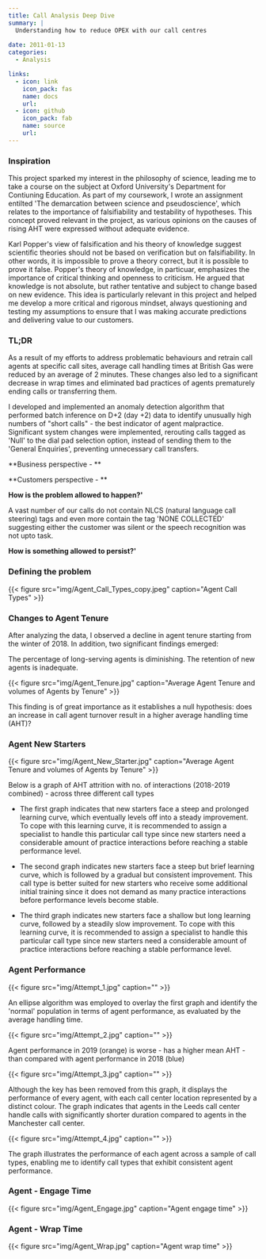 ```yaml
---
title: Call Analysis Deep Dive
summary: |
  Understanding how to reduce OPEX with our call centres
  
date: 2011-01-13
categories:
  - Analysis

links:
  - icon: link
    icon_pack: fas
    name: docs
    url: 
  - icon: github
    icon_pack: fab
    name: source
    url: 
---
```


### Inspiration

This project sparked my interest in the philosophy of science, leading me to take a course on the subject at Oxford University's Department for Contiuning Education. As part of my coursework, I wrote an assignment entilted 'The demarcation between science and pseudoscience', which relates to the importance of falsifiability and testability of hypotheses. This concept proved relevant in the project, as various opinions on the causes of rising AHT were expressed without adequate evidence. 

Karl Popper's view of falsification and his theory of knowledge suggest scientific theories should not be based on verification but on falsifiability. In other words, it is impossible to prove a theory correct, but it is possible to prove it false. Popper's theory of knowledge, in particuar, emphasizes the importance of critical thinking and openness to criticism. He argued that knowledge is not absolute, but rather tentative and subject to change based on new evidence. This idea is particularly relevant in this project and helped me develop a more critical and rigorous mindset, always questioning and testing my assumptions to ensure that I was making accurate predictions and delivering value to our customers.

### TL;DR

As a result of my efforts to address problematic behaviours and retrain call agents at specific call sites, average call handling times at British Gas were reduced by an average of 2 minutes. These changes also led to a significant decrease in wrap times and eliminated bad practices of agents prematurely ending calls or transferring them. 

I developed and implemented an anomaly detection algorithm that performed batch inference on D+2 (day +2) data to identify unusually high numbers of "short calls" - the best indicator of agent malpractice. Significant system changes were implemented, rerouting calls tagged as 'Null' to the dial pad selection option, instead of sending them to the 'General Enquiries', preventing unnecessary call transfers.
 
**Business perspective - **



**Customers perspective - **



**How is the problem allowed to happen?'**

A vast number of our calls do not contain NLCS (natural language call steering) tags and even more contain the tag 'NONE COLLECTED' suggesting either the customer was silent or the speech recognition was not upto task.


**How is something allowed to persist?'**




### Defining the problem



{{< figure src="img/Agent_Call_Types_copy.jpeg" caption="Agent Call Types" >}}


### Changes to Agent Tenure

After analyzing the data, I observed a decline in agent tenure starting from the winter of 2018. In addition, two significant findings emerged:

The percentage of long-serving agents is diminishing.
The retention of new agents is inadequate.


{{< figure src="img/Agent_Tenure.jpg" caption="Average Agent Tenure and volumes of Agents by Tenure" >}}

This finding is of great importance as it establishes a null hypothesis: does an increase in call agent turnover result in a higher average handling time (AHT)?

### Agent New Starters

{{< figure src="img/Agent_New_Starter.jpg" caption="Average Agent Tenure and volumes of Agents by Tenure" >}}

Below is a graph of AHT attrition with no. of interactions (2018-2019 combined) - across three different call types

- The first graph indicates that new starters face a steep and prolonged learning curve, which eventually levels off into a steady improvement. To cope with this learning curve, it is recommended to assign a specialist to handle this particular call type since new starters need a considerable amount of practice interactions before reaching a stable performance level.

- The second graph indicates new starters face a steep but brief learning curve, which is followed by a gradual but consistent improvement. This call type is better suited for new starters who receive some additional initial training since it does not demand as many practice interactions before performance levels become stable.

- The third graph indicates new starters face a shallow but long learning curve, followed by a steadily slow improvement. To cope with this learning curve, it is recommended to assign a specialist to handle this particular call type since new starters need a considerable amount of practice interactions before reaching a stable performance level.

### Agent Performance

{{< figure src="img/Attempt_1.jpg" caption="" >}}

An ellipse algorithm was employed to overlay the first graph and identify the 'normal' population in terms of agent performance, as evaluated by the average handling time.

{{< figure src="img/Attempt_2.jpg" caption="" >}}

Agent performance in 2019 (orange) is worse - has a higher mean AHT - than compared with agent performance in 2018 (blue)

{{< figure src="img/Attempt_3.jpg" caption="" >}}

Although the key has been removed from this graph, it displays the performance of every agent, with each call center location represented by a distinct colour. The graph indicates that agents in the Leeds call center handle calls with significantly shorter duration compared to agents in the Manchester call center.

{{< figure src="img/Attempt_4.jpg" caption="" >}}

The graph illustrates the performance of each agent across a sample of call types, enabling me to identify call types that exhibit consistent agent performance.

### Agent - Engage Time




{{< figure src="img/Agent_Engage.jpg" caption="Agent engage time" >}}



### Agent - Wrap Time




{{< figure src="img/Agent_Wrap.jpg" caption="Agent wrap time" >}}





